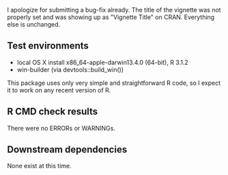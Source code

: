 I apologize for submitting a bug-fix already. The title of the vignette was not
properly set and was showing up as "Vignette Title" on CRAN. Everything else is
unchanged.

## Test environments
* local OS X install x86_64-apple-darwin13.4.0 (64-bit), R 3.1.2
* win-builder (via devtools::build_win())

This package uses only very simple and straightforward R code, so I expect it to work on any recent version of R.

## R CMD check results
There were no ERRORs or WARNINGs. 

## Downstream dependencies
None exist at this time.
